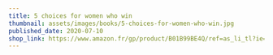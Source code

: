 ```yaml
---
title: 5 choices for women who win
thumbnail: assets/images/books/5-choices-for-women-who-win.jpg
published_date: 2020-07-10
shop_link: https://www.amazon.fr/gp/product/B01B99BE4Q/ref=as_li_tl?ie=UTF8&camp=1642&creative=6746&creativeASIN=B01B99BE4Q&linkCode=as2&tag=aliapourvous-21&linkId=948c5d63e0d2cbe6e08b0375e4f196b8
---
```


